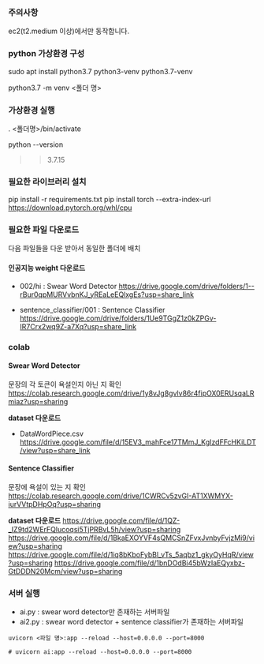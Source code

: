 ### 주의사항
ec2(t2.medium 이상)에서만 동작합니다. 

### python 가상환경 구성
sudo apt install python3.7 python3-venv python3.7-venv

python3.7 -m venv <폴더 명>

### 가상환경 실행
. <폴더명>/bin/activate

python --version
>> 3.7.15

### 필요한 라이브러리 설치

pip install -r requirements.txt
pip install torch --extra-index-url https://download.pytorch.org/whl/cpu
 
### 필요한 파일 다운로드
다음 파일들을 다운 받아서 동일한 폴더에 배치

#### 인공지능 weight 다운로드
- 002/hi : Swear Word Detector
https://drive.google.com/drive/folders/1--rBur0qpMURVvbnKJ_yREaLeEQlxgEs?usp=share_link

- sentence_classifier/001 : Sentence Classifier
https://drive.google.com/drive/folders/1Ue9TGgZ1z0kZPGv-IR7Crx2wq9Z-a7Xq?usp=share_link


### colab
#### Swear Word Detector
문장의 각 토큰이 욕설인지 아닌 지 확인
https://colab.research.google.com/drive/1y8vJg8gvlv86r4fipOX0ERUsqaLRmiaz?usp=sharing

**dataset 다운로드**
- DataWordPiece.csv
https://drive.google.com/file/d/15EV3_mahFce17TMmJ_KgIzdFFcHKiLDT/view?usp=share_link

#### Sentence Classifier
문장에 욕설이 있는 지 확인
https://colab.research.google.com/drive/1CWRCv5zvGI-AT1XWMYX-iurVVtpDHpOq?usp=sharing

**dataset 다운로드**
https://drive.google.com/file/d/1QZ-_IZ9td2WErFQlucoqsi5TjPRBvL5h/view?usp=sharing
https://drive.google.com/file/d/1BkaEXOYVF4sQMCSnZFvxJvnbyFvjzMi9/view?usp=sharing
https://drive.google.com/file/d/1iq8bKboFybBl_vTs_5aqbz1_gkyOyHqR/view?usp=sharing
https://drive.google.com/file/d/1bnDOdBi45bWzIaEQyxbz-GtDDDN20Mcm/view?usp=sharing

### 서버 실행
- ai.py : swear word detector만 존재하는 서버파일
- ai2.py : swear word detector + sentence classifier가 존재하는 서버파일

```
uvicorn <파일 명>:app --reload --host=0.0.0.0 --port=8000

# uvicorn ai:app --reload --host=0.0.0.0 --port=8000
```
